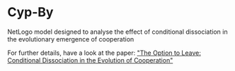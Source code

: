 # Cyp-By
NetLogo model designed to analyse the effect of conditional dissociation in the evolutionary emergence of cooperation

For further details, have a look at the paper: <a target="_blank" href="http://dx.doi.org/10.1016/j.jtbi.2010.07.039">"The Option to Leave: Conditional Dissociation in the Evolution of Cooperation"</a>
